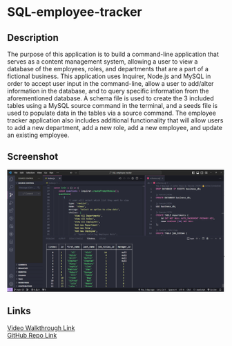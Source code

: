 # SQL-employee-tracker

## Description
The purpose of this application is to build a command-line application that serves as a content management system, allowing a user to view a database of the employees, roles, and departments that are a part of a fictional business. This application uses Inquirer, Node.js and MySQL in order to accept user input in the command-line, allow a user to add/alter information in the database, and to query specific information from the aforementioned database. A schema file is used to create the 3 included  tables using a MySQL source command in the terminal, and a seeds file is used to populate data in the tables via a source command. The employee tracker application also includes additional functionality that will allow users to add a new department, add a new role, add a new employee, and update an existing employee. 

## Screenshot
![Image Link](./assets/SQL-emp-db-screenshot.png)

## Links
[Video Walkthrough Link](https://drive.google.com/file/d/1D-xdBW3ufQBDMReLODoNGmvO1SO0gcWG/view)  
[GitHub Repo Link](https://github.com/sailorshy94/SQL-employee-tracker)
